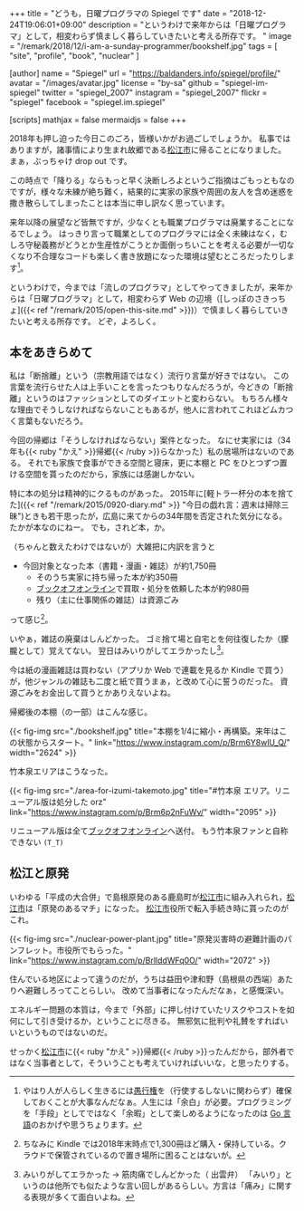 +++
title = "どうも，日曜プログラマの Spiegel です"
date = "2018-12-24T19:06:01+09:00"
description = "というわけで来年からは「日曜プログラマ」として，相変わらず慎ましく暮らしていきたいと考える所存です。 "
image = "/remark/2018/12/i-am-a-sunday-programmer/bookshelf.jpg"
tags = [ "site", "profile", "book", "nuclear" ]

[author]
  name      = "Spiegel"
  url       = "https://baldanders.info/spiegel/profile/"
  avatar    = "/images/avatar.jpg"
  license   = "by-sa"
  github    = "spiegel-im-spiegel"
  twitter   = "spiegel_2007"
  instagram = "spiegel_2007"
  flickr    = "spiegel"
  facebook  = "spiegel.im.spiegel"

[scripts]
  mathjax = false
  mermaidjs = false
+++

2018年も押し迫った今日このごろ，皆様いかがお過ごしでしょうか。
私事ではありますが，諸事情により生まれ故郷である[松江市]に帰ることになりました。
まぁ，ぶっちゃけ drop out です。

この時点で「降りる」ならもっと早く決断しろよというご指摘はごもっともなのですが，様々な未練が絶ち難く，結果的に実家の家族や周囲の友人を含め迷惑を撒き散らしてしまったことは本当に申し訳なく思っています。

来年以降の展望など皆無ですが，少なくとも職業プログラマは廃業することになるでしょう。
はっきり言って職業としてのプログラマには全く未練はなく，むしろ守秘義務がどうとか生産性がこうとか面倒っちいことを考える必要が一切なくなり不合理なコードも楽しく書き放題になった環境は望むところだったりします[^diy1]。

[^diy1]: やはり人が人らしく生きるには[愚行権](http://www.mhatta.org/wp/2018/12/05/thoughts-on-child-porn-regulation/ "児童ポルノの表現規制に関する考え方のスケッチ – mhatta's mumbo jumbo")を（行使するしないに関わらず）確保しておくことが大事なんだなぁ。人生には「余白」が必要。プログラミングを「手段」としてではなく「余暇」として楽しめるようになったのは [Go 言語]のおかげや思うちょります。

というわけで，今までは「流しのプログラマ」としてやってきましたが，来年からは「日曜プログラマ」として，相変わらず Web の辺境（[しっぽのさきっちょ]({{< ref "/remark/2015/open-this-site.md" >}})）で慎ましく暮らしていきたいと考える所存です。
どぞ，よろしく。

## 本をあきらめて

私は「断捨離」という（宗教用語ではなく）流行り言葉が好きではない。
この言葉を流行らせた人は上手いことを言ったつもりなんだろうが，今どきの「断捨離」というのはファッションとしてのダイエットと変わらない。
もちろん様々な理由でそうしなければならないこともあるが，他人に言われてこれほどムカつく言葉もないだろう。

今回の帰郷は「そうしなければならない」案件となった。
なにせ実家には（34年も{{< ruby "かえ" >}}帰郷{{< /ruby >}}らなかった）私の居場所はないのである。
それでも家族で食事ができる空間と寝床，更に本棚と PC をひとつずつ置ける空間を貰ったのだから，家族には感謝しかない。

特に本の処分は精神的にクるものがあった。
2015年に[軽トラ一杯分の本を捨てた]({{< ref "/remark/2015/0920-diary.md" >}} "今日の戯れ言：週末は掃除三昧")ときも若干思ったが，広島に来てからの34年間を否定された気分になる。
たかが本なのにねー。
でも，されど本，か。

（ちゃんと数えたわけではないが）大雑把に内訳を言うと

- 今回対象となった本（書籍・漫画・雑誌）が約1,750冊
    - そのうち実家に持ち帰った本が約350冊
    - [ブックオフオンライン]で買取・処分を依頼した本が約980冊
    - 残り（主に仕事関係の雑誌）は資源ごみ

って感じ[^kdl1]。

[^kdl1]: ちなみに Kindle では2018年末時点で1,300冊ほど購入・保持している。クラウドで保管されているので置き場所に困ることはないが。

いやぁ，雑誌の廃棄はしんどかった。
ゴミ捨て場と自宅とを何往復したか（朦朧として）覚えてない。
翌日はみいりがしてエラかったし[^ib1]。

[^ib1]: みいりがしてエラかった → 筋肉痛でしんどかった（ 出雲弁） 「みいり」というのは他所でも似たような言い回しがあるらしい。方言は「痛み」に関する表現が多くて面白いよね。

今は紙の漫画雑誌は買わない（アプリか Web で連載を見るか Kindle で買う）が，他ジャンルの雑誌も二度と紙で買うまぁ，と改めて心に誓うのだった。
資源ごみをお金出して買うとかありえないよね。

帰郷後の本棚（の一部）はこんな感じ。

{{< fig-img src="./bookshelf.jpg" title="本棚を1/4に縮小・再構築。来年はこの状態からスタート。" link="https://www.instagram.com/p/Brm6Y8wlU_Q/" width="2624" >}}

竹本泉エリアはこうなった。

{{< fig-img src="./area-for-izumi-takemoto.jpg" title="#竹本泉 エリア。リニューアル版は処分した orz" link="https://www.instagram.com/p/Brm6p2nFuWv/" width="2095" >}}

リニューアル版は全て[ブックオフオンライン]へ送付。
もう竹本泉ファンと自称できない `(T_T)`

## 松江と原発

いわゆる「平成の大合併」で島根原発のある鹿島町が[松江市]に組み入れられ，[松江市]は「原発のあるマチ」になった。
[松江市]役所で転入手続き時に貰ったのがこれ。

{{< fig-img src="./nuclear-power-plant.jpg" title="原発災害時の避難計画のパンフレット。市役所でもらった。" link="https://www.instagram.com/p/BrllddWFq0O/" width="2072" >}}

住んでいる地区によって違うのだが，うちは益田や津和野（島根県の西端）あたりへ避難しろってことらしい。
改めて当事者になったんだなぁ，と感慨深い。

エネルギー問題の本質は，今まで「外部」に押し付けていたリスクやコストを如何にして引き受けるか，ということに尽きる。
無邪気に批判や礼賛をすればいいというものではないのだ。

せっかく[松江市]に{{< ruby "かえ" >}}帰郷{{< /ruby >}}ったんだから，部外者ではなく当事者として，そういうことも考えていければいいな，と思ったりする。

[松江市]: http://www.city.matsue.shimane.jp/
[ブックオフオンライン]: https://www.bookoffonline.co.jp/ "ブックオフオンライン 中古/新品の本・漫画（まんが）、コミック・CD・DVD・ゲームをまとめて購入＆まとめて買取"
[Go 言語]: https://golang.org/ "The Go Programming Language"

